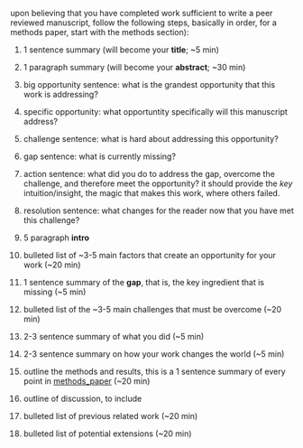 upon believing that you have completed work sufficient to write a peer reviewed manuscript, follow the following steps, basically in order, for a methods paper, start with the methods section):

1. 1 sentence summary (will become your **title**;  ~5 min)
2. 1 paragraph summary (will become your **abstract**;  ~30 min)
  1. big opportunity sentence: what is the grandest opportunity that this work is addressing?
  1. specific opportunity: what opportuntity specifically will this manuscript address?
  2. challenge sentence: what is hard about addressing this opportunity?
  3. gap sentence: what is currently missing?
  3. action sentence: what did you do to address the gap, overcome the challenge, and therefore meet the opportunity? it should provide the *key* intuition/insight, the magic that makes this work, where others failed.
  4. resolution sentence: what changes for the reader now that you have met this
challenge? 

3. 5 paragraph **intro**
  3. bulleted list of  ~3-5 main factors that create an opportunity for your work (~20 min)
  4. 1 sentence summary of the **gap**, that is, the key ingredient that is missing (~5 min)
  4. bulleted list of the ~3-5 main challenges that must be overcome (~20 min)
  4. 2-3 sentence summary of what you did (~5 min)
  5. 2-3 sentence summary on how your work changes the world (~5 min)
4. outline the methods and results, this is a 1 sentence summary of every point  in [methods_paper](https://github.com/neurodata/checklists/blob/master/methods_paper.md) (~20 min)
5. outline of discussion, to include
  1. bulleted list of previous related work (~20 min)
  2. bulleted list of potential extensions (~20 min)
